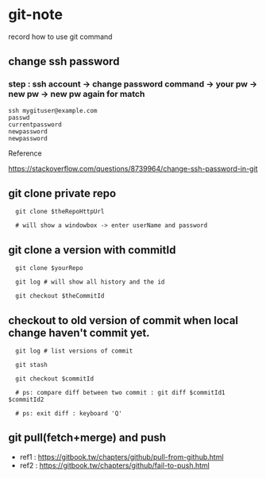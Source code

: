 # git-note
record how to use git command

## change ssh password
### step : ssh account -> change password command -> your pw -> new pw -> new pw again for match

    ssh mygituser@example.com
    passwd
    currentpassword
    newpassword
    newpassword

Reference

https://stackoverflow.com/questions/8739964/change-ssh-password-in-git


## git clone private repo

      git clone $theRepoHttpUrl
      
      # will show a windowbox -> enter userName and password
      
## git clone a version with commitId

      git clone $yourRepo
      
      git log # will show all history and the id
      
      git checkout $theCommitId

## checkout to old version of commit when local change haven't commit yet.

      git log # list versions of commit
      
      git stash
      
      git checkout $commitId
      
      # ps: compare diff between two commit : git diff $commitId1 $commitId2
      
      # ps: exit diff : keyboard 'Q'
      
## git pull(fetch+merge) and push   
 - ref1 : https://gitbook.tw/chapters/github/pull-from-github.html
 - ref2 : https://gitbook.tw/chapters/github/fail-to-push.html
